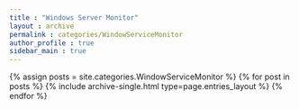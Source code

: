 ```yaml
---
title : "Windows Server Monitor"
layout : archive
permalink : categories/WindowServiceMonitor
author_profile : true
sidebar_main : true
---
```


{% assign posts = site.categories.WindowServiceMonitor %}
{% for post in posts %} {% include archive-single.html type=page.entries_layout %} {% endfor %}
